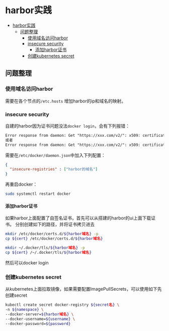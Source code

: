 # harbor实践


<!-- @import "[TOC]" {cmd="toc" depthFrom=1 depthTo=6 orderedList=false} -->

<!-- code_chunk_output -->

- [harbor实践](#harbor实践)
  - [问题整理](#问题整理)
    - [使用域名访问harbor](#使用域名访问harbor)
    - [insecure security](#insecure-security)
      - [添加harbor证书](#添加harbor证书)
    - [创建kubernetes secret](#创建kubernetes-secret)

<!-- /code_chunk_output -->

## 问题整理

### 使用域名访问harbor

需要在各个节点的`/etc.hosts` 增加harbor的ip和域名的映射。

### insecure security

自建的harbor因为证书问题没法`docker login`，会有下列报错：

```txt
Error response from daemon: Get "https://xxx.com/v2/": x509: certificate signed by unknown authority
或者
Error response from daemon: Get "https://xxx.com/v2/": x509: certificate is valid for ingress.local, not xxx.com
```

需要在`/etc/docker/daemon.json`中加入下列配置：

```json
{
  "insecure-registries" : ["harbor的域名"]
}
```

再重启docker：

```bash
sudo systemctl restart docker
```

#### 添加harbor证书

如果harbor上面配置了自签名证书，首先可以从搭建的harbor的ui上面下载证书。
分别创建如下的路径，并将证书拷贝进去

```bash
mkdir /etc/docker/certs.d/${harbor域名} -p
cp ${cert} /etc/docker/certs.d/${harbor域名}

mkdir ~/.docker/tls/${harbor域名} -p
cp ${cert} /~/.docker/tls/${harbor域名}
```

然后可以docker login

### 创建kubernetes secret

从kubernetes上面拉取镜像，如果需要配置ImagePullSecrets，可以使用如下先创建secret

```bash
kubectl create secret docker-registry ${secret名} \ 
-n ${namespace} \
--docker-server=${harbor域名} \ 
--docker-username=${username} \
--docker-password=${password}

```